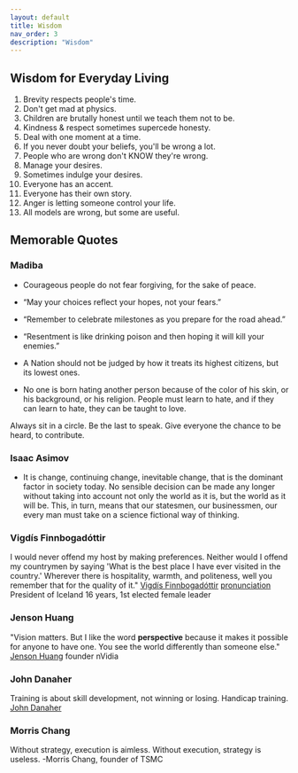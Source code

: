 ```yaml
---
layout: default
title: Wisdom
nav_order: 3
description: "Wisdom"
---
```



## Wisdom for Everyday Living

1. Brevity respects people's time.
2. Don't get mad at physics.
3. Children are brutally honest until we teach them not to be.
4. Kindness & respect sometimes supercede honesty.
5. Deal with one moment at a time.
6. If you never doubt your beliefs, you'll be wrong a lot.
7. People who are wrong don't KNOW they're wrong.
8. Manage your desires.
9. Sometimes indulge your desires.
10. Everyone has an accent.
11. Everyone has their own story.
12. Anger is letting someone control your life.
13. All models are wrong, but some are useful.


## Memorable Quotes

### Madiba
*    Courageous people do not fear forgiving, for the sake of peace.
*    “May your choices reflect your hopes, not your fears.”
*    “Remember to celebrate milestones as you prepare for the road ahead.”
*    “Resentment is like drinking poison and then hoping it will kill your enemies.”

*    A Nation should not be judged by how it treats its highest citizens, but its lowest ones.

*    No one is born hating another person because of the color of his skin, or his background, or his religion. People must learn to hate, and if they can learn to hate, they can be taught to love.

Always sit in a circle.
Be the last to speak. Give everyone the chance to be heard, to contribute.

### Isaac Asimov
*    It is change, continuing change, inevitable change, that is the dominant factor in society today. No sensible decision can be made any longer without taking into account not only the world as it is, but the world as it will be. This, in turn, means that our statesmen, our businessmen, our every man must take on a science fictional way of thinking.

### Vigdís Finnbogadóttir
I would never offend my host by making preferences. Neither would I offend my countrymen by saying 'What is the best place I have ever visited in the country.' Wherever there is hospitality, warmth, and politeness, well you remember that for the quality of it." 
[Vigdís Finnbogadóttir](https://www.youtube.com/watch?v=FoRn-qWMvWA) [pronunciation](https://upload.wikimedia.org/wikipedia/commons/f/fd/Is-Vigdis_finnbogadottir.oga) President of Iceland 16 years, 1st elected female leader

### Jenson Huang
"Vision matters. But I like the word **perspective** because it makes it possible for anyone to have one. You see the world differently than someone else." [Jenson Huang](https://youtu.be/Xn1EsFe7snQ?t=359) founder nVidia

### John Danaher
Training is about skill development, not winning or losing. Handicap training. [John Danaher](https://www.youtube.com/watch?v=RznwbW_hdoM)

### Morris Chang
Without strategy, execution is aimless. Without execution, strategy is useless. -Morris Chang, founder of TSMC